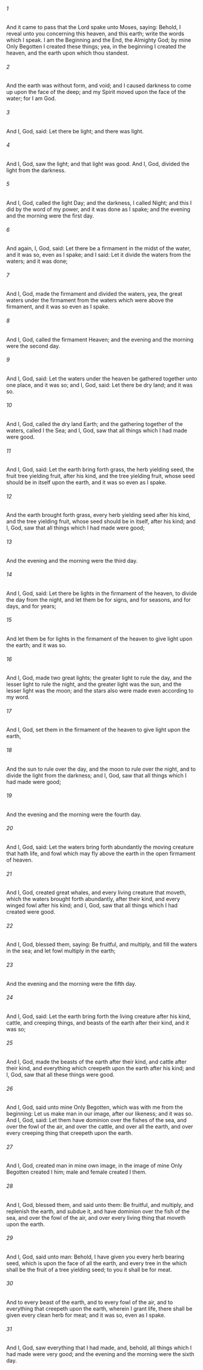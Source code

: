 ###### 1
And it came to pass that the Lord spake unto Moses, saying: Behold, I reveal unto you concerning this heaven, and this earth; write the words which I speak. I am the Beginning and the End, the Almighty God; by mine Only Begotten I created these things; yea, in the beginning I created the heaven, and the earth upon which thou standest.

###### 2
And the earth was without form, and void; and I caused darkness to come up upon the face of the deep; and my Spirit moved upon the face of the water; for I am God.

###### 3
And I, God, said: Let there be light; and there was light.

###### 4
And I, God, saw the light; and that light was good. And I, God, divided the light from the darkness.

###### 5
And I, God, called the light Day; and the darkness, I called Night; and this I did by the word of my power, and it was done as I spake; and the evening and the morning were the first day.

###### 6
And again, I, God, said: Let there be a firmament in the midst of the water, and it was so, even as I spake; and I said: Let it divide the waters from the waters; and it was done;

###### 7
And I, God, made the firmament and divided the waters, yea, the great waters under the firmament from the waters which were above the firmament, and it was so even as I spake.

###### 8
And I, God, called the firmament Heaven; and the evening and the morning were the second day.

###### 9
And I, God, said: Let the waters under the heaven be gathered together unto one place, and it was so; and I, God, said: Let there be dry land; and it was so.

###### 10
And I, God, called the dry land Earth; and the gathering together of the waters, called I the Sea; and I, God, saw that all things which I had made were good.

###### 11
And I, God, said: Let the earth bring forth grass, the herb yielding seed, the fruit tree yielding fruit, after his kind, and the tree yielding fruit, whose seed should be in itself upon the earth, and it was so even as I spake.

###### 12
And the earth brought forth grass, every herb yielding seed after his kind, and the tree yielding fruit, whose seed should be in itself, after his kind; and I, God, saw that all things which I had made were good;

###### 13
And the evening and the morning were the third day.

###### 14
And I, God, said: Let there be lights in the firmament of the heaven, to divide the day from the night, and let them be for signs, and for seasons, and for days, and for years;

###### 15
And let them be for lights in the firmament of the heaven to give light upon the earth; and it was so.

###### 16
And I, God, made two great lights; the greater light to rule the day, and the lesser light to rule the night, and the greater light was the sun, and the lesser light was the moon; and the stars also were made even according to my word.

###### 17
And I, God, set them in the firmament of the heaven to give light upon the earth,

###### 18
And the sun to rule over the day, and the moon to rule over the night, and to divide the light from the darkness; and I, God, saw that all things which I had made were good;

###### 19
And the evening and the morning were the fourth day.

###### 20
And I, God, said: Let the waters bring forth abundantly the moving creature that hath life, and fowl which may fly above the earth in the open firmament of heaven.

###### 21
And I, God, created great whales, and every living creature that moveth, which the waters brought forth abundantly, after their kind, and every winged fowl after his kind; and I, God, saw that all things which I had created were good.

###### 22
And I, God, blessed them, saying: Be fruitful, and multiply, and fill the waters in the sea; and let fowl multiply in the earth;

###### 23
And the evening and the morning were the fifth day.

###### 24
And I, God, said: Let the earth bring forth the living creature after his kind, cattle, and creeping things, and beasts of the earth after their kind, and it was so;

###### 25
And I, God, made the beasts of the earth after their kind, and cattle after their kind, and everything which creepeth upon the earth after his kind; and I, God, saw that all these things were good.

###### 26
And I, God, said unto mine Only Begotten, which was with me from the beginning: Let us make man in our image, after our likeness; and it was so. And I, God, said: Let them have dominion over the fishes of the sea, and over the fowl of the air, and over the cattle, and over all the earth, and over every creeping thing that creepeth upon the earth.

###### 27
And I, God, created man in mine own image, in the image of mine Only Begotten created I him; male and female created I them.

###### 28
And I, God, blessed them, and said unto them: Be fruitful, and multiply, and replenish the earth, and subdue it, and have dominion over the fish of the sea, and over the fowl of the air, and over every living thing that moveth upon the earth.

###### 29
And I, God, said unto man: Behold, I have given you every herb bearing seed, which is upon the face of all the earth, and every tree in the which shall be the fruit of a tree yielding seed; to you it shall be for meat.

###### 30
And to every beast of the earth, and to every fowl of the air, and to everything that creepeth upon the earth, wherein I grant life, there shall be given every clean herb for meat; and it was so, even as I spake.

###### 31
And I, God, saw everything that I had made, and, behold, all things which I had made were very good; and the evening and the morning were the sixth day.

